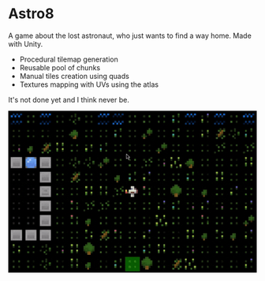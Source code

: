 
# Astro8
A game about the lost astronaut, who just wants to find a way home. Made with Unity.

- Procedural tilemap generation
- Reusable pool of chunks
- Manual tiles creation using quads
- Textures mapping with UVs using the atlas

It's not done yet and I think never be.

![Demo GIF](demo.gif)
